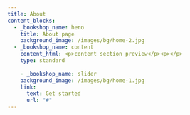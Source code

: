 ```yaml
---
title: About
content_blocks:
  - _bookshop_name: hero
    title: About page
    background_image: /images/bg/home-2.jpg
  - _bookshop_name: content
    content_html: <p>content section preview</p><p></p>
    type: standard
 
    - _bookshop_name: slider
    background_image: /images/bg/home-1.jpg
    link:
      text: Get started
      url: "#"
---
```

